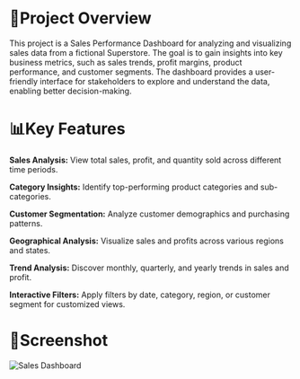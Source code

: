 # 📝Project Overview
This project is a Sales Performance Dashboard for analyzing and visualizing sales data from a fictional Superstore. The goal is to gain insights into key business metrics, such as sales trends, profit margins, product performance, and customer segments. The dashboard provides a user-friendly interface for stakeholders to explore and understand the data, enabling better decision-making.

# 📊Key Features
__Sales Analysis:__ View total sales, profit, and quantity sold across different time periods.

__Category Insights:__ Identify top-performing product categories and sub-categories.

__Customer Segmentation:__ Analyze customer demographics and purchasing patterns.

__Geographical Analysis:__ Visualize sales and profits across various regions and states.

__Trend Analysis:__ Discover monthly, quarterly, and yearly trends in sales and profit.

__Interactive Filters:__ Apply filters by date, category, region, or customer segment for customized views.


# 📸Screenshot
![Sales Dashboard](https://github.com/user-attachments/assets/f7788317-2c3f-45f7-94df-912b090fde04)
